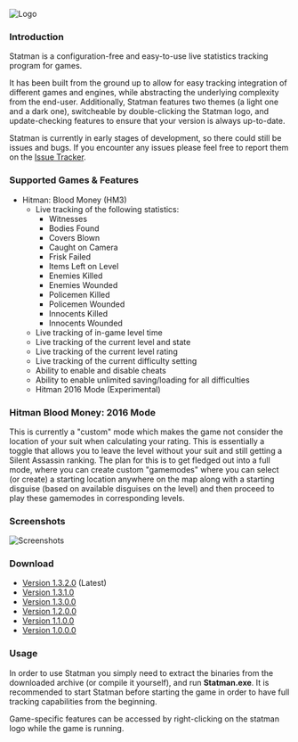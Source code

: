 ![Logo](http://i.imgur.com/lSCUfwF.png)

### Introduction

Statman is a configuration-free and easy-to-use live statistics tracking program for games.

It has been built from the ground up to allow for easy tracking integration of different games and engines, while abstracting the underlying complexity from the end-user. Additionally, Statman features two themes (a light one and a dark one), switcheable by double-clicking the Statman logo, and update-checking features to ensure that your version is always up-to-date.

Statman is currently in early stages of development, so there could still be issues and bugs. If you encounter any issues please feel free to report them on the [Issue Tracker](https://github.com/OrfeasZ/Statman/issues).

### Supported Games & Features

 - Hitman: Blood Money (HM3)
   - Live tracking of the following statistics:
     - Witnesses
     - Bodies Found
     - Covers Blown
     - Caught on Camera
     - Frisk Failed
     - Items Left on Level
     - Enemies Killed
     - Enemies Wounded
     - Policemen Killed
     - Policemen Wounded
     - Innocents Killed
     - Innocents Wounded
   - Live tracking of in-game level time
   - Live tracking of the current level and state
   - Live tracking of the current level rating
   - Live tracking of the current difficulty setting
   - Ability to enable and disable cheats
   - Ability to enable unlimited saving/loading for all difficulties
   - Hitman 2016 Mode (Experimental)

### Hitman Blood Money: 2016 Mode

This is currently a "custom" mode which makes the game not consider the location of your suit when calculating your rating. This is essentially a toggle that allows you to leave the level without your suit and still getting a Silent Assassin ranking. The plan for this is to get fledged out into a full mode, where you can create custom "gamemodes" where you can select (or create) a starting location anywhere on the map along with a starting disguise (based on available disguises on the level) and then proceed to play these gamemodes in corresponding levels.

### Screenshots

![Screenshots](http://i.imgur.com/rOowYzX.png)

### Download

 - [Version 1.3.2.0](https://github.com/OrfeasZ/Statman/releases/download/v1.3.2.0/Statman_1.3.2.0.zip) (Latest)
 - [Version 1.3.1.0](https://github.com/OrfeasZ/Statman/releases/download/v1.3.1.0/Statman_1.3.1.0.zip)
 - [Version 1.3.0.0](https://github.com/OrfeasZ/Statman/releases/download/v1.3.0.0/Statman_1.3.0.0.zip)
 - [Version 1.2.0.0](https://github.com/OrfeasZ/Statman/releases/download/v1.2.0.0/Statman_1.2.0.0.zip)
 - [Version 1.1.0.0](https://github.com/OrfeasZ/Statman/releases/download/v1.1.0.0/Statman_1.1.0.0.zip)
 - [Version 1.0.0.0](https://github.com/OrfeasZ/Statman/releases/download/v1.0.0.0/Statman_1.0.0.0.zip)


### Usage

In order to use Statman you simply need to extract the binaries from the downloaded archive (or compile it yourself), and run **Statman.exe**. It is recommended to start Statman before starting the game in order to have full tracking capabilities from the beginning.

Game-specific features can be accessed by right-clicking on the statman logo while the game is running.